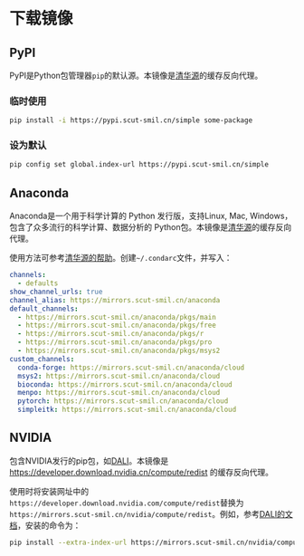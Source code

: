 # 下载镜像

## PyPI

PyPI是Python包管理器`pip`的默认源。本镜像是[清华源](https://pypi.tuna.tsinghua.edu.cn/)的缓存反向代理。

### 临时使用

```bash
pip install -i https://pypi.scut-smil.cn/simple some-package
```

### 设为默认

```bash
pip config set global.index-url https://pypi.scut-smil.cn/simple
```

## Anaconda

Anaconda是一个用于科学计算的 Python 发行版，支持Linux, Mac, Windows，包含了众多流行的科学计算、数据分析的 Python包。本镜像是[清华源](https://mirrors.tuna.tsinghua.edu.cn/anaconda)的缓存反向代理。

使用方法可参考[清华源的帮助](https://mirrors.tuna.tsinghua.edu.cn/help/anaconda/)。创建`~/.condarc`文件，并写入：
```yaml
channels:
  - defaults
show_channel_urls: true
channel_alias: https://mirrors.scut-smil.cn/anaconda
default_channels:
  - https://mirrors.scut-smil.cn/anaconda/pkgs/main
  - https://mirrors.scut-smil.cn/anaconda/pkgs/free
  - https://mirrors.scut-smil.cn/anaconda/pkgs/r
  - https://mirrors.scut-smil.cn/anaconda/pkgs/pro
  - https://mirrors.scut-smil.cn/anaconda/pkgs/msys2
custom_channels:
  conda-forge: https://mirrors.scut-smil.cn/anaconda/cloud
  msys2: https://mirrors.scut-smil.cn/anaconda/cloud
  bioconda: https://mirrors.scut-smil.cn/anaconda/cloud
  menpo: https://mirrors.scut-smil.cn/anaconda/cloud
  pytorch: https://mirrors.scut-smil.cn/anaconda/cloud
  simpleitk: https://mirrors.scut-smil.cn/anaconda/cloud
```

## NVIDIA

包含NVIDIA发行的pip包，如[DALI](https://developer.nvidia.com/DALI)。本镜像是 https://developer.download.nvidia.cn/compute/redist 的缓存反向代理。

使用时将安装网址中的`https://developer.download.nvidia.com/compute/redist`替换为`https://mirrors.scut-smil.cn/nvidia/compute/redist`。例如，参考[DALI的文档](https://docs.nvidia.com/deeplearning/dali/user-guide/docs/installation.html)，安装的命令为：
```bash
pip install --extra-index-url https://mirrors.scut-smil.cn/nvidia/compute/redist nvidia-dali-cuda110
```

